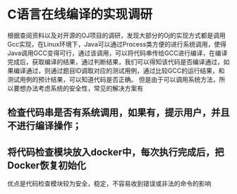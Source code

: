 # C语言在线编译的实现调研
根据查阅资料以及对开源的OJ项目的调研，发现大部分的Oj的实现方式都是调用Gcc实现，在Linux环境下，Java可以通过Process类方便的进行系统调用，使得Java调用GCC变得可行，通过该调用，可以将代码串传给GCC进行编译，在编译完成后，获取编译的结果，通过判断结果，我们可以得知该代码是否编译通过，如果编译通过，则通过题目ID调取对应的测试用例，通过比较GCC的运行结果，和测试用例的预计结果，可以知道代码是否正确。
但是由于可以调用系统方法，所以要想办法考虑系统的安全性，常见的解决方案有
## 检查代码串是否有系统调用，如果有，提示用户，并且不进行编译操作；
## 将代码检查模块放入docker中，每次执行完成后，把Docker恢复初始化
优点是代码检查模块较为安全，稳定，不容易收到错误或非法的命令的影响
